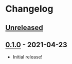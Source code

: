 # Changelog

## [Unreleased]

## [0.1.0] - 2021-04-23
- Initial release!

<!-- -->
[Unreleased]: https://github.com/ok-nick/liter/compare/0.1.0...HEAD
[0.1.0]: https://github.com/ok-nick/liter/releases/tag/0.1.0
